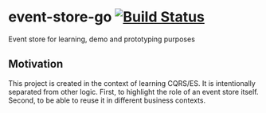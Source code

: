 # event-store-go [![Build Status](https://circleci.com/gh/im-tollu/event-store-go.svg?style=svg)](https://app.circleci.com/github/im-tollu/event-store-go/pipelines)
Event store for learning, demo and prototyping purposes

## Motivation

This project is created in the context of learning CQRS/ES. It is intentionally separated
from other logic. First, to highlight the role of an event store itself. Second, to be able to
reuse it in different business contexts.
